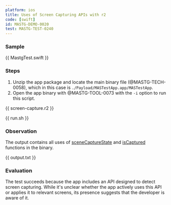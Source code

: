 ```yaml
---
platform: ios
title: Uses of Screen Capturing APIs with r2
code: [swift]
id: MASTG-DEMO-0020
test: MASTG-TEST-0240
---
```


### Sample

{{ MastgTest.swift }}

### Steps

1. Unzip the app package and locate the main binary file (@MASTG-TECH-0058), which in this case is `./Payload/MASTestApp.app/MASTestApp`.
2. Open the app binary with @MASTG-TOOL-0073 with the `-i` option to run this script.

{{ screen-capture.r2 }}

{{ run.sh }}

### Observation

The output contains all uses of [sceneCaptureState](https://developer.apple.com/documentation/uikit/uitraitcollection/scenecapturestate) and [isCaptured](https://developer.apple.com/documentation/uikit/uiscreen/iscaptured) functions in the binary.

{{ output.txt }}

### Evaluation

The test succeeds because the app includes an API designed to detect screen capturing. While it's unclear whether the app actively uses this API or applies it to relevant screens, its presence suggests that the developer is aware of it.
